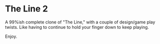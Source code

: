The Line 2
========

A 99%ish complete clone of "The Line," with a couple of design/game play twists. Like having to continue to hold your finger down to keep playing. 

Enjoy.
